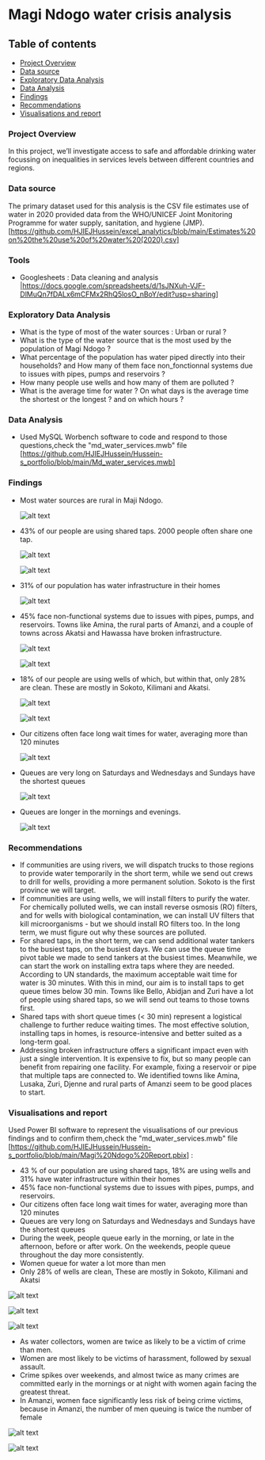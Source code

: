 # Magi Ndogo water crisis analysis

## Table of contents

- [Project Overview](#project-overview)
- [Data source](#data-source)
- [Exploratory Data Analysis](#exploratory-data-analysis)
- [Data Analysis](#data-analysis)
- [Findings](#findings)
- [Recommendations](#recommendations)
- [Visualisations and report](#Visualisations-and-report)

### Project Overview

In this project, we’ll investigate access to safe and affordable drinking water focussing on inequalities in services levels between different countries and regions.

### Data source 

The primary dataset used for this analysis is the CSV file estimates use of water in 2020 provided data from the WHO/UNICEF Joint Monitoring Programme for water supply, sanitation, and hygiene (JMP). 
[https://github.com/HJIEJHussein/excel_analytics/blob/main/Estimates%20on%20the%20use%20of%20water%20(2020).csv]

### Tools

- Googlesheets : Data cleaning and analysis |https://docs.google.com/spreadsheets/d/1sJNXuh-VJF-DlMuQn7fDALx6mCFMx2RhQ5losO_nBoY/edit?usp=sharing]

### Exploratory Data Analysis

- What is the type of most of the water sources : Urban or rural ?
- What is the type of the water source that is the most used by the population of Magi Ndogo ?
- What percentage of the population has water piped directly into their households? and How many of them face non_fonctionnal systems due to issues with pipes, pumps and reservoirs ?
- How many people use wells and how many of them are polluted ?
- What is the average time for water ? On what days is the average time the shortest or the longest ? and on which hours ?

### Data Analysis

- Used MySQL Worbench software to code and respond to those questions,check the "md_water_services.mwb" file [https://github.com/HJIEJHussein/Hussein-s_portfolio/blob/main/Md_water_services.mwb]


### Findings

-  Most water sources are rural in Maji Ndogo.
  
   ![alt text](https://github.com/HJIEJHussein/Hussein-s_portfolio/blob/main/Number%20of%20sources%20per%20location_type.png)
-  43% of our people are using shared taps. 2000 people often share one tap.
  
   ![alt text](https://github.com/HJIEJHussein/Hussein-s_portfolio/blob/main/Pct%20number%20of%20people%20per%20type%20of%20water%20source.png)
   
   ![alt text](https://github.com/HJIEJHussein/Hussein-s_portfolio/blob/main/average%20number%20of%20people%20per%20type%20of%20water%20source.png)
   
-  31% of our population has water infrastructure in their homes
  
   ![alt text](https://github.com/HJIEJHussein/Hussein-s_portfolio/blob/main/Pct%20number%20of%20people%20per%20type%20of%20water%20source.png)

-  45% face non-functional systems due to issues with pipes, pumps, and reservoirs. Towns like Amina, the rural parts of Amanzi, and a couple
   of towns across Akatsi and Hawassa have broken infrastructure.
   
   ![alt text](https://github.com/HJIEJHussein/Hussein-s_portfolio/blob/main/percentage%20of%20people%20per%20source%20type%20and%20per%20province%20name.png)
   
   ![alt text](https://github.com/HJIEJHussein/Hussein-s_portfolio/blob/main/pct%20of%20tap%20in%20home%20broken%20by%20town%20name%20and%20province%20name.png)
   
-  18% of our people are using wells of which, but within that, only 28% are clean. These are mostly in Sokoto, Kilimani and Akatsi.
  
   ![alt text](https://github.com/HJIEJHussein/Hussein-s_portfolio/blob/main/pct%20of%20wells%20per%20results.png)
   
   ![alt text](https://github.com/HJIEJHussein/Hussein-s_portfolio/blob/main/pct%20of%20clean%20wells%20per%20province.png)
   
-  Our citizens often face long wait times for water, averaging more than 120 minutes
  
   ![alt text](https://github.com/HJIEJHussein/Hussein-s_portfolio/blob/main/average%20time%20of%20queue.png)

-  Queues are very long on Saturdays and Wednesdays and Sundays have the shortest queues
  
   ![alt text](https://github.com/HJIEJHussein/Hussein-s_portfolio/blob/main/average%20queue%20time%20per%20day%20of%20the%20week.png)
   
-  Queues are longer in the mornings and evenings.
  
   ![alt text](https://github.com/HJIEJHussein/Hussein-s_portfolio/blob/main/average%20queue%20time%20per%20hours%20of%20the%20day.png)

### Recommendations 

- If communities are using rivers, we will dispatch trucks to those regions to provide water temporarily in the short term, while we send out
crews to drill for wells, providing a more permanent solution. Sokoto is the first province we will target.
- If communities are using wells, we will install filters to purify the water. For chemically polluted wells, we can install reverse osmosis (RO)
filters, and for wells with biological contamination, we can install UV filters that kill microorganisms - but we should install RO filters too. In
the long term, we must figure out why these sources are polluted.
-  For shared taps, in the short term, we can send additional water tankers to the busiest taps, on the busiest days. We can use the queue time
pivot table we made to send tankers at the busiest times. Meanwhile, we can start the work on installing extra taps where they are needed.
According to UN standards, the maximum acceptable wait time for water is 30 minutes. With this in mind, our aim is to install taps to get
queue times below 30 min. Towns like Bello, Abidjan and Zuri have a lot of people using shared taps, so we will send out teams to those
towns first.
-  Shared taps with short queue times (< 30 min) represent a logistical challenge to further reduce waiting times. The most effective solution,
installing taps in homes, is resource-intensive and better suited as a long-term goal.
-  Addressing broken infrastructure offers a significant impact even with just a single intervention. It is expensive to fix, but so many people can
benefit from repairing one facility. For example, fixing a reservoir or pipe that multiple taps are connected to. We identified towns like Amina,
Lusaka, Zuri, Djenne and rural parts of Amanzi seem to be good places to start.

### Visualisations and report 

Used Power BI software to represent the visualisations of our previous findings and to confirm them,check the "md_water_services.mwb" file [https://github.com/HJIEJHussein/Hussein-s_portfolio/blob/main/Magi%20Ndogo%20Report.pbix] :
  
- 43 % of our population are using shared taps, 18% are using wells and 31% have water infrastructure within their homes
- 45% face non-functional systems due to issues with pipes, pumps, and reservoirs.
- Our citizens often face long wait times for water, averaging more than 120 minutes
- Queues are very long on Saturdays and Wednesdays and Sundays have the shortest queues
- During the week, people queue early in the morning, or late in the afternoon, before or after work. On the weekends, people queue throughout the
  day more consistently.
- Women queue for water a lot more than men
- Only 28% of wells are clean, These are mostly in Sokoto, Kilimani and Akatsi
  
![alt text](https://github.com/HJIEJHussein/Hussein-s_portfolio/blob/main/National%20statistics.png)

![alt text](https://github.com/HJIEJHussein/Hussein-s_portfolio/blob/main/Queue%20page.png)

![alt text](https://github.com/HJIEJHussein/Hussein-s_portfolio/blob/main/Pollution%20Page.png)

- As water collectors, women are twice as likely to be a victim of crime than men.
- Women are most likely to be victims of harassment, followed by sexual assault.
- Crime spikes over weekends, and almost twice as many crimes are committed early in the mornings or at night with women again facing the
  greatest threat.
- In Amanzi, women face significantly less risk of being crime victims, because in Amanzi, the number of men queuing is twice the number of female

![alt text](https://github.com/HJIEJHussein/Hussein-s_portfolio/blob/main/Crime%20related%20Data.png)

![alt text](https://github.com/HJIEJHussein/Hussein-s_portfolio/blob/main/Crime%20related%20data%202.png)
